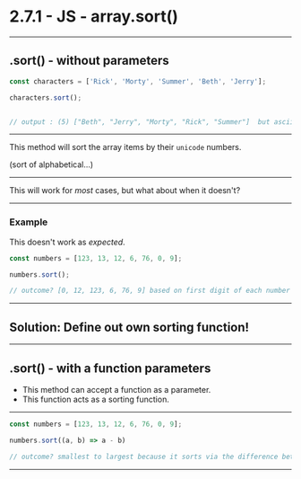 # 2.7.1 - JS - array.sort()

---

## .sort() - without parameters

```js
const characters = ['Rick', 'Morty', 'Summer', 'Beth', 'Jerry'];

characters.sort();


// output : (5) ["Beth", "Jerry", "Morty", "Rick", "Summer"]  but ascii codes dont work well for capital letters
```

---

This method will sort the array items by their `unicode` numbers.

(sort of alphabetical...)

---

This will work for _most_ cases, but what about when it doesn't?

---

### Example

This doesn't work as _expected_.

```js
const numbers = [123, 13, 12, 6, 76, 0, 9];

numbers.sort();

// outcome? [0, 12, 123, 6, 76, 9] based on first digit of each number
```

---

## Solution: Define out own sorting function!

---

## .sort() - with a function parameters

- This method can accept a function as a parameter.
- This function acts as a sorting function.

---

```js
const numbers = [123, 13, 12, 6, 76, 0, 9];

numbers.sort((a, b) => a - b)

// outcome? smallest to largest because it sorts via the difference between every number pairing
```

---

